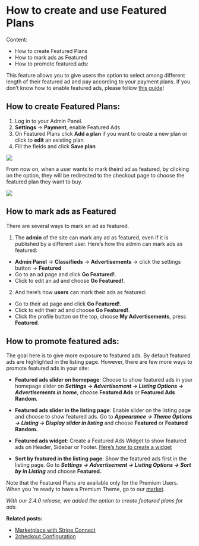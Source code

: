 # How to create and use Featured Plans

Content:
-   How to create Featured Plans
-   How to mark ads as Featured
-   How to promote featured ads:


This feature allows you to give users the option to select among different length of their featured ad and pay according to your payment plans.
If you don’t know how to enable featured ads, please follow [this guide](Payment-set-up-payment-gateways.md)!

## How to create Featured Plans:

1.  Log in to your Admin Panel.
2.  **Settings**  ->  **Payment**, enable Featured Ads
3.  On Featured Plans click  **Add a plan**  if you want to create a new plan or click to  **edit**  an existing plan
4.  Fill the fields and click  **Save plan**

![](https://raw.githubusercontent.com/yclas/guides/master/images/featured-plans.png)

From now on, when a user wants to mark theird ad as featured, by clicking on the option, they will be redirected to the checkout page to choose the featured plan they want to buy.

![](https://raw.githubusercontent.com/yclas/guides/master/images/featured-plans1.png)

## How to mark ads as Featured

There are several ways to mark an ad as featured.

1. The  **admin**  of the site can mark any ad as featured, even if it is published by a different user. Here’s how the admin can mark ads as featured:

-   **Admin Panel**  ->  **Classifieds**  ->  **Advertisements**  -> click the settings button ->  **Featured**
-   Go to an ad page and click  **Go Featured!**.
-   Click to edit an ad and choose  **Go Featured!**.

2. And here’s how  **users**  can mark their ads as featured:

-   Go to their ad page and click  **Go Featured!**.
-   Click to edit their ad and choose  **Go Featured!**.
-   Click the profile button on the top, choose  **My Advertisements**, press  **Featured**.


## How to promote featured ads:

The goal here is to give more exposure to featured ads. By default featured ads are highlighted in the listing page. However, there are few more ways to promote featured ads in your site:

-   **Featured ads slider on homepage**: Choose to show featured ads in your homepage slider on  **_Settings -> Advertisement -> Listing Options -> Advertisements in home_**, choose **Featured Ads** or **Featured Ads Random**.
    
-   **Featured ads slider in the listing page**: Enable slider on the listing page and choose to show featured ads. Go to  **_Appearance -> Theme Options -> Listing -> Display slider in listing_**  and choose **Featured** or **Featured Random.**
    
-   **Featured ads widget**: Create a Featured Ads Widget to show featured ads on Header, Sidebar or Footer.  [Here’s how to create a widget](Widgets-overview-of-widgets.md)
    
-   **Sort by featured in the listing page**: Show the featured ads first in the listing page. Go to  **_Settings -> Advertisement -> Listing Options -> Sort by in Listing_**  and choose **Featured.**

Note that the Featured Plans are available only for the Premium Users. When you ‘re ready to have a Premium Theme, go to our  [market](https://selfhosted.yclas.com/).

*With our 2.4.0 release, we added the option to create featured plans for ads.*
    

  
**Related posts:**
-   [Marketplace with Stripe Connect](Payment-set-up-marketplace-with-srtipe-connect.md)
-   [2checkout Configuration](Payment-2checkout-configuration.md)
